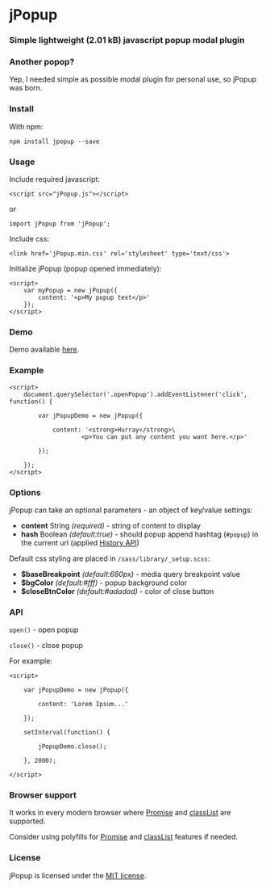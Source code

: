 # jPopup #
### Simple lightweight (2.01 kB) javascript popup modal plugin ###

### Another popop? ###
Yep, I needed simple as possible modal plugin for personal use, so jPopup was born.

### Install ###

With npm:
```
npm install jpopup --save
```

### Usage ###

Include required javascript:
```
<script src="jPopup.js"></script>
```
or
```
import jPopup from 'jPopup';
```

Include css:
```
<link href='jPopup.min.css' rel='stylesheet' type='text/css'>
```
Initialize jPopup (popup opened immediately):
```
<script>
    var myPopup = new jPopup({
    	content: '<p>My popup text</p>'
    });
</script>
```

### Demo ###

Demo available [here](http://www.rvdizajn.com/jpopup/).

### Example ###

```
<script>
    document.querySelector('.openPopup').addEventListener('click', function() {

        var jPopupDemo = new jPopup({

            content: '<strong>Hurray</strong>\
                    <p>You can put any content you want here.</p>'

        });

    });
</script>
```

### Options ###

jPopup can take an optional parameters - an object of key/value settings:

- **content** String *(required)* - string of content to display
- **hash** Boolean *(default:true)* - should popup append hashtag (`#popup`) in the current url (applied [History API](https://developer.mozilla.org/en-US/docs/Web/API/History_API))

Default css styling are placed in `/sass/library/_setup.scss`:

- **$baseBreakpoint** *(default:680px)* - media query breakpoint value
- **$bgColor** *(default:#fff)* - popup background color
- **$closeBtnColor** *(default:#adadad)* - color of close button


### API ###

`open()` - open popup

`close()` - close popup

For example:
```
<script>

    var jPopupDemo = new jPopup({

        content: 'Lorem Ipsum...'

    });

    setInterval(function() {

        jPopupDemo.close();

    }, 2000);

</script>
```


### Browser support ###

It works in every modern browser where [Promise](https://developer.mozilla.org/en-US/docs/Web/JavaScript/Reference/Global_Objects/Promise) and [classList](https://developer.mozilla.org/en-US/docs/Web/API/Element/classList) are supported.

Consider using polyfills for [Promise](https://github.com/stefanpenner/es6-promise) and [classList](https://github.com/eligrey/classList.js/) features if needed.


### License  ###

jPopup is licensed under the [MIT license](http://opensource.org/licenses/MIT).
